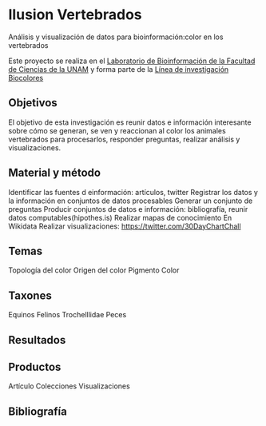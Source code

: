 # Ilusion Vertebrados
Análisis y visualización de datos para bioinformación:color en los vertebrados

Este proyecto se realiza en el [Laboratorio de Bioinformación de la Facultad de Ciencias de la UNAM](https://sites.google.com/a/ciencias.unam.mx/layla-michan/Home) y forma parte de la [Línea de investigación Biocolores](https://sites.google.com/a/ciencias.unam.mx/layla-michan/hub-biocolores)

## Objetivos
El objetivo de esta investigación es reunir datos e información interesante sobre cómo se generan, se ven y reaccionan al color los animales vertebrados para procesarlos, responder preguntas, realizar análisis y visualizaciones.

## Material y método
Identificar las fuentes d einformación: artículos, twitter
Registrar los datos y la información en conjuntos de datos procesables
Generar un conjunto de preguntas
Producir conjuntos de datos e información: bibliografía, reunir datos computables(hipothes.is)
Realizar mapas de conocimiento En Wikidata
Realizar visualizaciones: https://twitter.com/30DayChartChall

## Temas
Topología del color
Origen del color
Pigmento
Color

## Taxones
Equinos
Felinos
Trochelllidae
Peces

## Resultados

## Productos
Artículo
Colecciones
Visualizaciones

## Bibliografía
